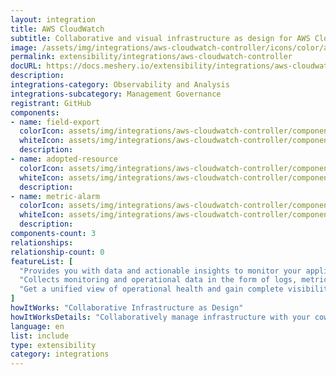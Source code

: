 ```yaml
---
layout: integration
title: AWS CloudWatch
subtitle: Collaborative and visual infrastructure as design for AWS CloudWatch
image: /assets/img/integrations/aws-cloudwatch-controller/icons/color/aws-cloudwatch-controller-color.svg
permalink: extensibility/integrations/aws-cloudwatch-controller
docURL: https://docs.meshery.io/extensibility/integrations/aws-cloudwatch-controller
description: 
integrations-category: Observability and Analysis
integrations-subcategory: Management Governance
registrant: GitHub
components: 
- name: field-export
  colorIcon: assets/img/integrations/aws-cloudwatch-controller/components/field-export/icons/color/field-export-color.svg
  whiteIcon: assets/img/integrations/aws-cloudwatch-controller/components/field-export/icons/white/field-export-white.svg
  description: 
- name: adopted-resource
  colorIcon: assets/img/integrations/aws-cloudwatch-controller/components/adopted-resource/icons/color/adopted-resource-color.svg
  whiteIcon: assets/img/integrations/aws-cloudwatch-controller/components/adopted-resource/icons/white/adopted-resource-white.svg
  description: 
- name: metric-alarm
  colorIcon: assets/img/integrations/aws-cloudwatch-controller/components/metric-alarm/icons/color/metric-alarm-color.svg
  whiteIcon: assets/img/integrations/aws-cloudwatch-controller/components/metric-alarm/icons/white/metric-alarm-white.svg
  description: 
components-count: 3
relationships: 
relationship-count: 0
featureList: [
  "Provides you with data and actionable insights to monitor your applications, respond to system-wide performance changes, and optimize resource utilization.",
  "Collects monitoring and operational data in the form of logs, metrics, and traces.",
  "Get a unified view of operational health and gain complete visibility of your AWS resources, applications, and services running on AWS and on-premises."
]
howItWorks: "Collaborative Infrastructure as Design"
howItWorksDetails: "Collaboratively manage infrastructure with your coworkers synchronously sharing the same designs."
language: en
list: include
type: extensibility
category: integrations
---
```

